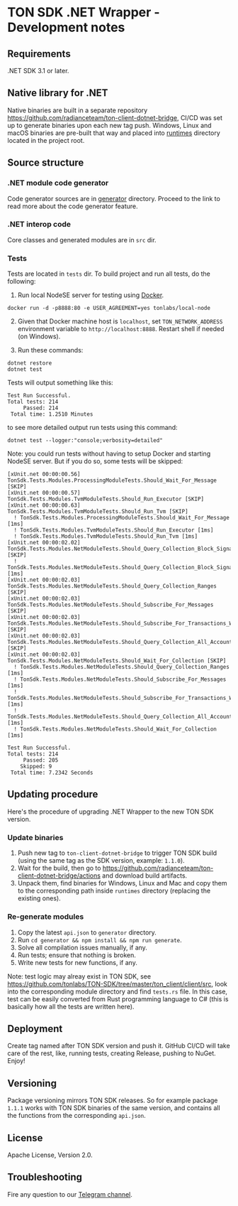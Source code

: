 ﻿# TON SDK .NET Wrapper - Development notes

## Requirements

.NET SDK 3.1 or later.

## Native library for .NET

Native binaries are built in a separate repository https://github.com/radianceteam/ton-client-dotnet-bridge,
CI/CD was set up to generate binaries upon each new tag push. Windows, Linux and macOS binaries are pre-built 
that way and placed into [runtimes](runtimes/readme.md) directory located in the project root.

## Source structure

### .NET module code generator

Code generator sources are in [generator](generator/readme.md) directory. Proceed to the link 
to read more about the code generator feature.

### .NET interop code

Core classes and generated modules are in `src` dir.

### Tests

Tests are located in `tests` dir. To build project and run all tests, do the following:

1. Run local NodeSE server for testing using [Docker](https://www.docker.com/products/docker-desktop).

```
docker run -d -p8888:80 -e USER_AGREEMENT=yes tonlabs/local-node
```

2. Given that Docker machine host is `localhost`, set `TON_NETWORK_ADDRESS` environment 
variable to `http://localhost:8888`. Restart shell if needed (on Windows).

3. Run these commands:

```
dotnet restore
dotnet test
```

Tests will output something like this:

```
Test Run Successful.
Total tests: 214
     Passed: 214
 Total time: 1.2510 Minutes
```

to see more detailed output run tests using this command:

```
dotnet test --logger:"console;verbosity=detailed"
```

Note: you could run tests without having to setup Docker and starting NodeSE server. 
But if you do so, some tests will be skipped:

```
[xUnit.net 00:00:00.56]     TonSdk.Tests.Modules.ProcessingModuleTests.Should_Wait_For_Message [SKIP]
[xUnit.net 00:00:00.57]     TonSdk.Tests.Modules.TvmModuleTests.Should_Run_Executor [SKIP]
[xUnit.net 00:00:00.63]     TonSdk.Tests.Modules.TvmModuleTests.Should_Run_Tvm [SKIP]
  ! TonSdk.Tests.Modules.ProcessingModuleTests.Should_Wait_For_Message [1ms]
  ! TonSdk.Tests.Modules.TvmModuleTests.Should_Run_Executor [1ms]
  ! TonSdk.Tests.Modules.TvmModuleTests.Should_Run_Tvm [1ms]
[xUnit.net 00:00:02.02]     TonSdk.Tests.Modules.NetModuleTests.Should_Query_Collection_Block_Signature [SKIP]
  ! TonSdk.Tests.Modules.NetModuleTests.Should_Query_Collection_Block_Signature [1ms]
[xUnit.net 00:00:02.03]     TonSdk.Tests.Modules.NetModuleTests.Should_Query_Collection_Ranges [SKIP]
[xUnit.net 00:00:02.03]     TonSdk.Tests.Modules.NetModuleTests.Should_Subscribe_For_Messages [SKIP]
[xUnit.net 00:00:02.03]     TonSdk.Tests.Modules.NetModuleTests.Should_Subscribe_For_Transactions_With_Address [SKIP]
[xUnit.net 00:00:02.03]     TonSdk.Tests.Modules.NetModuleTests.Should_Query_Collection_All_Accounts [SKIP]
[xUnit.net 00:00:02.03]     TonSdk.Tests.Modules.NetModuleTests.Should_Wait_For_Collection [SKIP]
  ! TonSdk.Tests.Modules.NetModuleTests.Should_Query_Collection_Ranges [1ms]
  ! TonSdk.Tests.Modules.NetModuleTests.Should_Subscribe_For_Messages [1ms]
  ! TonSdk.Tests.Modules.NetModuleTests.Should_Subscribe_For_Transactions_With_Address [1ms]
  ! TonSdk.Tests.Modules.NetModuleTests.Should_Query_Collection_All_Accounts [1ms]
  ! TonSdk.Tests.Modules.NetModuleTests.Should_Wait_For_Collection [1ms]

Test Run Successful.
Total tests: 214
     Passed: 205
    Skipped: 9
 Total time: 7.2342 Seconds
```

## Updating procedure

Here's the procedure of upgrading .NET Wrapper to the new TON SDK version.

### Update binaries

1. Push new tag to `ton-client-dotnet-bridge` to trigger TON SDK build (using the same tag as the SDK version, example: `1.1.0`).
2. Wait for the build, then go to https://github.com/radianceteam/ton-client-dotnet-bridge/actions and download build artifacts.
3. Unpack them, find binaries for Windows, Linux and Mac and copy them to the corresponding path inside `runtimes` directory (replacing the existing ones).

### Re-generate modules

1. Copy the latest `api.json` to `generator` directory.
2. Run `cd generator && npm install && npm run generate`.
3. Solve all compilation issues manually, if any.
4. Run tests; ensure that nothing is broken.
5. Write new tests for new functions, if any.

Note: test logic may alreay exist in TON SDK, see https://github.com/tonlabs/TON-SDK/tree/master/ton_client/client/src, 
look into the corresponding module directory and find `tests.rs` file. In this case, test can be easily converted 
from Rust programming language to C# (this is basically how all the tests are written here).

## Deployment

Create tag named after TON SDK version and push it. GitHub CI/CD will take care of the rest, 
like, running tests, creating Release, pushing to NuGet. Enjoy!

## Versioning

Package versioning mirrors TON SDK releases. So for example package `1.1.1` works 
with TON SDK binaries of the same version, and contains all the functions from the 
corresponding `api.json`. 

## License

Apache License, Version 2.0.

## Troubleshooting

Fire any question to our [Telegram channel](https://t.me/RADIANCE_TON_SDK).